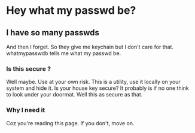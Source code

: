 # Hey what my passwd be?


## I have so many passwds

And then I forget. So they give me keychain but I don't care for that. whatmypasswdb tells me what my passwd be.

### Is this secure ?

Well maybe. Use at your own risk. This is a utility, use it locally on your system and hide it. Is your house key secure? It probably is if no one think to look under your doormat. Well this as secure as that.

### Why I need it
Coz you're reading this page. If you don't, move on.

